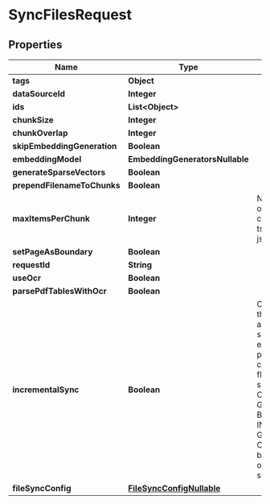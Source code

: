 

# SyncFilesRequest


## Properties

| Name | Type | Description | Notes |
|------------ | ------------- | ------------- | -------------|
|**tags** | **Object** |  |  [optional] |
|**dataSourceId** | **Integer** |  |  |
|**ids** | **List&lt;Object&gt;** |  |  |
|**chunkSize** | **Integer** |  |  [optional] |
|**chunkOverlap** | **Integer** |  |  [optional] |
|**skipEmbeddingGeneration** | **Boolean** |  |  [optional] |
|**embeddingModel** | **EmbeddingGeneratorsNullable** |  |  [optional] |
|**generateSparseVectors** | **Boolean** |  |  [optional] |
|**prependFilenameToChunks** | **Boolean** |  |  [optional] |
|**maxItemsPerChunk** | **Integer** | Number of objects per chunk. For csv, tsv, xlsx, and json files only. |  [optional] |
|**setPageAsBoundary** | **Boolean** |  |  [optional] |
|**requestId** | **String** |  |  [optional] |
|**useOcr** | **Boolean** |  |  [optional] |
|**parsePdfTablesWithOcr** | **Boolean** |  |  [optional] |
|**incrementalSync** | **Boolean** | Only sync files if they have not already been synced or if the embedding properties have changed.         This flag is currently supported by ONEDRIVE, GOOGLE_DRIVE, BOX, DROPBOX, INTERCOM, GMAIL, OUTLOOK. It will be ignored for other data sources. |  [optional] |
|**fileSyncConfig** | [**FileSyncConfigNullable**](FileSyncConfigNullable.md) |  |  [optional] |



